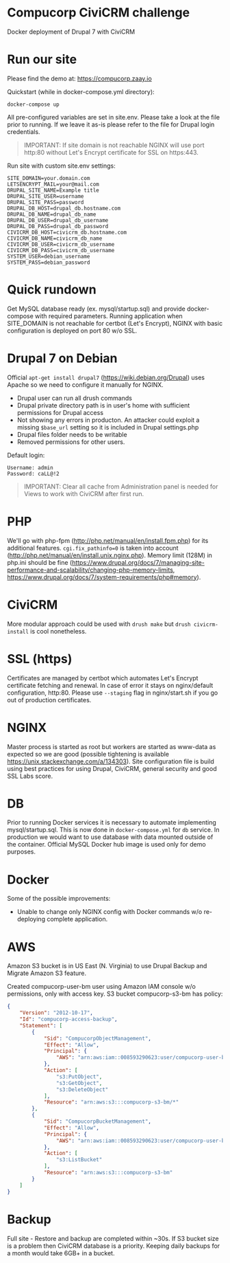 # Compucorp CiviCRM challenge
Docker deployment of Drupal 7 with CiviCRM

# Run our site
Please find the demo at: https://compucorp.zaay.io

Quickstart (while in docker-compose.yml directory):
```
docker-compose up
```
All pre-configured variables are set in site.env. Please take a look at the file prior to running. If we leave it as-is please refer to the file for Drupal login credentials.

> IMPORTANT: If site domain is not reachable NGINX will use port http:80 without Let's Encrypt certificate for SSL on https:443.

Run site with custom site.env settings:
```
SITE_DOMAIN=your.domain.com
LETSENCRYPT_MAIL=your@mail.com
DRUPAL_SITE_NAME=Example title
DRUPAL_SITE_USER=username
DRUPAL_SITE_PASS=password
DRUPAL_DB_HOST=drupal_db.hostname.com
DRUPAL_DB_NAME=drupal_db_name
DRUPAL_DB_USER=drupal_db_username
DRUPAL_DB_PASS=drupal_db_password
CIVICRM_DB_HOST=civicrm_db.hostname.com
CIVICRM_DB_NAME=civicrm_db_name
CIVICRM_DB_USER=civicrm_db_username
CIVICRM_DB_PASS=civicrm_db_username
SYSTEM_USER=debian_username
SYSTEM_PASS=debian_password
```

# Quick rundown
Get MySQL database ready (ex. mysql/startup.sql) and provide docker-compose with required parameters. Running application when SITE_DOMAIN is not reachable for certbot (Let's Encrypt), NGINX with basic configuration is deployed on port 80 w/o SSL.

# Drupal 7 on Debian
Official <code>apt-get install drupal7</code> (https://wiki.debian.org/Drupal) uses Apache so we need to configure it manually for NGINX.

* Drupal user can run all drush commands
* Drupal private directory path is in user's home with sufficient permissions for Drupal access
* Not showing any errors in producton. An attacker could exploit a missing <code>$base_url</code> setting so it is included in Drupal settings.php
* Drupal files folder needs to be writable
* Removed permissions for other users.


Default login:
```
Username: admin
Password: caLL@!2
```
> IMPORTANT: Clear all cache from Administration panel is needed for Views to work with CiviCRM after first run.

# PHP
We'll go with php-fpm (http://php.net/manual/en/install.fpm.php) for its additional features. <code>cgi.fix_pathinfo=0</code> is taken into account (http://php.net/manual/en/install.unix.nginx.php). Memory limit (128M) in php.ini should be fine (https://www.drupal.org/docs/7/managing-site-performance-and-scalability/changing-php-memory-limits, https://www.drupal.org/docs/7/system-requirements/php#memory).

# CiviCRM
More modular approach could be used with <code>drush make</code> but <code>drush civicrm-install</code> is cool nonetheless.

# SSL (https)
Certificates are managed by certbot which automates Let's Encrypt certificate fetching and renewal. In case of error it stays on nginx/default configuration, http:80. Please use <code>--staging</code> flag in nginx/start.sh if you go out of production certificates.

# NGINX
Master process is started as root but workers are started as www-data as expected so we are good (possible tightening is available https://unix.stackexchange.com/a/134303). Site configuration file is build using best practices for using Drupal, CiviCRM, general security and good SSL Labs score.

# DB
Prior to running Docker services it is necessary to automate implementing mysql/startup.sql. This is now done in <code>docker-compose.yml</code> for <code>db</code> service.
In production we would want to use database with data mounted outside of the container. Official MySQL Docker hub image is used only for demo purposes.

# Docker
Some of the possible improvements:
* Unable to change only NGINX config with Docker commands w/o re-deploying complete application.

# AWS
Amazon S3 bucket is in US East (N. Virginia) to use Drupal Backup and Migrate Amazon S3 feature.

Created compucorp-user-bm user using Amazon IAM console w/o permissions, only with access key. S3 bucket compucorp-s3-bm has policy:
```JSON
{
    "Version": "2012-10-17",
    "Id": "compucorp-access-backup",
    "Statement": [
        {
            "Sid": "CompucorpObjectManagement",
            "Effect": "Allow",
            "Principal": {
                "AWS": "arn:aws:iam::008593290623:user/compucorp-user-bm"
            },
            "Action": [
                "s3:PutObject",
                "s3:GetObject",
                "s3:DeleteObject"
            ],
            "Resource": "arn:aws:s3:::compucorp-s3-bm/*"
        },
        {
            "Sid": "CompucorpBucketManagement",
            "Effect": "Allow",
            "Principal": {
                "AWS": "arn:aws:iam::008593290623:user/compucorp-user-bm"
            },
            "Action": [
                "s3:ListBucket"
            ],
            "Resource": "arn:aws:s3:::compucorp-s3-bm"
        }
    ]
}
```

# Backup
Full site - Restore and backup are completed within ~30s. If S3 bucket size is a problem then CiviCRM database is a priority. Keeping daily backups for a month would take 6GB+ in a bucket.